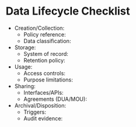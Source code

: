 # Data Lifecycle Checklist

- Creation/Collection:
  - Policy reference:
  - Data classification:
- Storage:
  - System of record:
  - Retention policy:
- Usage:
  - Access controls:
  - Purpose limitations:
- Sharing:
  - Interfaces/APIs:
  - Agreements (DUA/MOU):
- Archival/Disposition:
  - Triggers:
  - Audit evidence:
